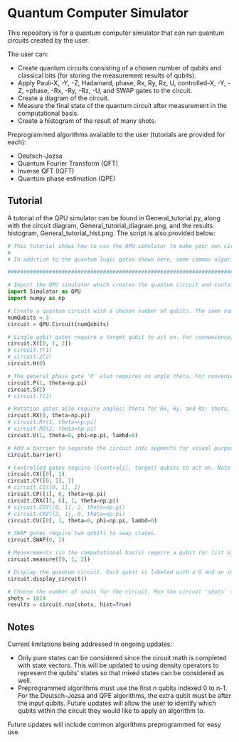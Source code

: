 # Quantum Computer Simulator

This repository is for a quantum computer simulator that can run quantum circuits created by the user.

The user can:
- Create quantum circuits consisting of a chosen number of qubits and classical bits (for storing the measurement results of qubits).
- Apply Pauli-X, -Y, -Z, Hadamard, phase, Rx, Ry, Rz, U, controlled-X, -Y, -Z, =phase, -Rx, -Ry, -Rz, -U, and SWAP gates to the circuit.
- Create a diagram of the circuit.
- Measure the final state of the quantum circuit after measurement in the computational basis.
- Create a histogram of the result of many shots.

Preprogrammed algorithms available to the user (tutorials are provided for each):
- Deutsch-Jozsa
- Quantum Fourier Transform (QFT)
- Inverse QFT (IQFT)
- Quantum phase estimation (QPE)

## Tutorial

A tutorial of the QPU simulator can be found in General_tutorial.py, along with the circuit diagram, General_tutorial_diagram.png, and the results histogram, General_tutorial_hist.png. The script is also provided below:

```py
# This tutorial shows how to use the QPU simulator to make your own circuits using quantum logic gates, display a diagram of your circuit, and run your circuit for many shots to obtain the results.
#
# In addition to the quantum logic gates shown here, some common algorithms have been preprogrammed for your convenience. See the tutorials on those algorithms to learn how to use them.

################################################################################

# Import the QPU simulator which creates the quantum circuit and contains all gate operations. Import numpy for using pi in rotation gates.
import Simulator as QPU
import numpy as np

# Create a quantum circuit with a chosen number of qubits. The same number of classical bits will be created for qubit measurement output. The output of each qubit is stored in its similarly indexed classical bit.
numQubits = 3
circuit = QPU.Circuit(numQubits)

# Single qubit gates require a target qubit to act on. For convenience, if you would like to apply the same single qubit gate to multiple qubits at the same time, all the targets can be passed in a list. Commented out gates are provided to show you other similar gates that can be applied.
circuit.X([0, 1, 2])
# circuit.Y(1)
# circuit.Z(2)
circuit.H(0)

# The general phase gate 'P' also requires an angle theta. For convenience, 'S' and 'T' gates have been preprogrammed, which correspond the P gates with theta = pi/2 and pi/4, respectively. The 'S' and 'T' gates do not take a theta argument.
circuit.P(1, theta=np.pi)
circuit.S(2)
# circuit.T(2)

# Rotation gates also require angles: theta for Rx, Ry, and Rz; theta, phi, lambda for U. Commented out gates are provided to show you other similar gates that can be applied.
circuit.RX(0, theta=np.pi)
# circuit.RY(1, theta=np.pi)
# circuit.RZ(2, theta=np.pi)
circuit.U(1, theta=0, phi=np.pi, lambd=0)

# Add a barrier to separate the circuit into segments for visual purposes.
circuit.barrier()

# Controlled gates require ([controls], target) qubits to act on. Note that the controls must be passed as a list, even if there is only one control qubit. Commented out gates are provided to show you other similar gates that can be applied.
circuit.CX([0], 1)
circuit.CY([0, 1], 2)
# circuit.CZ([0, 1], 2)
circuit.CP([1], 0, theta=np.pi)
circuit.CRX([2, 0], 1, theta=np.pi)
# circuit.CRY([0, 1], 2, theta=np.pi)
# circuit.CRZ([2, 1], 0, theta=np.pi)
circuit.CU([0], 1, theta=0, phi=np.pi, lambd=0)

# SWAP gates require two qubits to swap states.
circuit.SWAP(0, 2)

# Measurements (in the computational basis) require a qubit (or list of qubits) to measure. The output is stored in the same indexed classical bit.
circuit.measure([0, 1, 2])

# Display the quantum circuit. Each qubit is labeled with a Q and an index and has a horizontal line extending to the right, representing the qubit's wire in the circuit. Classical bits are labeled with a C and index and have a double horizontal line extending to the right representing its wire in the circuit. Quantum logic gates are presented by boxes with a letter indicating the gate type. Control qubits have a filled circle with a vertical line extending to the target qubit's gate. SWAP gates are shown as X's for the qubits to be swapped with a vertical line connecting them. The output of a qubit measurement is shown with an arrow pointing to an open circle on the wire for the classical bit that stores the output.
circuit.display_circuit()

# Choose the number of shots for the circuit. Run the circuit 'shots' times and obtain the results as a list. Set hist=True to create a histogram of the results.
shots = 1024
results = circuit.run(shots, hist=True)
```

## Notes
Current limitations being addressed in ongoing updates:
- Only pure states can be considered since the circuit math is completed with state vectors. This will be updated to using density operators to represent the qubits' states so that mixed states can be considered as well.
- Preprogrammed algorithms must use the first n qubits indexed 0 to n-1. For the Deutsch-Jozsa and QPE algorithms, the extra qubit must be after the input qubits. Future updates will allow the user to identify which qubits within the circuit they would like to apply an algorithm to.

Future updates will include common algorithms preprogrammed for easy use.
